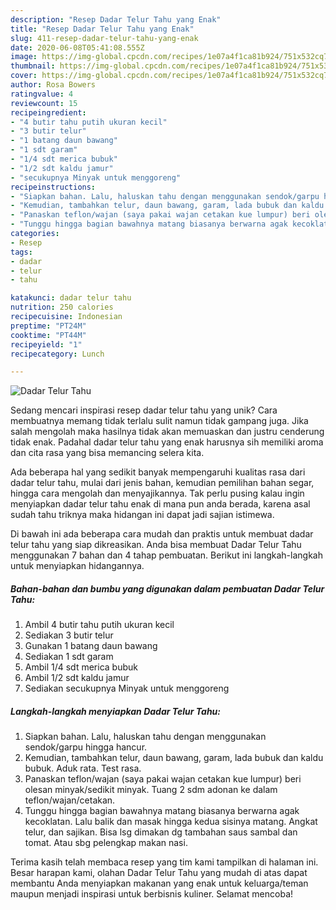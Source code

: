 ```yaml
---
description: "Resep Dadar Telur Tahu yang Enak"
title: "Resep Dadar Telur Tahu yang Enak"
slug: 411-resep-dadar-telur-tahu-yang-enak
date: 2020-06-08T05:41:08.555Z
image: https://img-global.cpcdn.com/recipes/1e07a4f1ca81b924/751x532cq70/dadar-telur-tahu-foto-resep-utama.jpg
thumbnail: https://img-global.cpcdn.com/recipes/1e07a4f1ca81b924/751x532cq70/dadar-telur-tahu-foto-resep-utama.jpg
cover: https://img-global.cpcdn.com/recipes/1e07a4f1ca81b924/751x532cq70/dadar-telur-tahu-foto-resep-utama.jpg
author: Rosa Bowers
ratingvalue: 4
reviewcount: 15
recipeingredient:
- "4 butir tahu putih ukuran kecil"
- "3 butir telur"
- "1 batang daun bawang"
- "1 sdt garam"
- "1/4 sdt merica bubuk"
- "1/2 sdt kaldu jamur"
- "secukupnya Minyak untuk menggoreng"
recipeinstructions:
- "Siapkan bahan. Lalu, haluskan tahu dengan menggunakan sendok/garpu hingga hancur."
- "Kemudian, tambahkan telur, daun bawang, garam, lada bubuk dan kaldu bubuk. Aduk rata. Test rasa."
- "Panaskan teflon/wajan (saya pakai wajan cetakan kue lumpur) beri olesan minyak/sedikit minyak. Tuang 2 sdm adonan ke dalam teflon/wajan/cetakan."
- "Tunggu hingga bagian bawahnya matang biasanya berwarna agak kecoklatan. Lalu balik dan masak hingga kedua sisinya matang. Angkat telur, dan sajikan. Bisa lsg dimakan dg tambahan saus sambal dan tomat. Atau sbg pelengkap makan nasi."
categories:
- Resep
tags:
- dadar
- telur
- tahu

katakunci: dadar telur tahu 
nutrition: 250 calories
recipecuisine: Indonesian
preptime: "PT24M"
cooktime: "PT44M"
recipeyield: "1"
recipecategory: Lunch

---
```



![Dadar Telur Tahu](https://img-global.cpcdn.com/recipes/1e07a4f1ca81b924/751x532cq70/dadar-telur-tahu-foto-resep-utama.jpg)

Sedang mencari inspirasi resep dadar telur tahu yang unik? Cara membuatnya memang tidak terlalu sulit namun tidak gampang juga. Jika salah mengolah maka hasilnya tidak akan memuaskan dan justru cenderung tidak enak. Padahal dadar telur tahu yang enak harusnya sih memiliki aroma dan cita rasa yang bisa memancing selera kita.

Ada beberapa hal yang sedikit banyak mempengaruhi kualitas rasa dari dadar telur tahu, mulai dari jenis bahan, kemudian pemilihan bahan segar, hingga cara mengolah dan menyajikannya. Tak perlu pusing kalau ingin menyiapkan dadar telur tahu enak di mana pun anda berada, karena asal sudah tahu triknya maka hidangan ini dapat jadi sajian istimewa.




Di bawah ini ada beberapa cara mudah dan praktis untuk membuat dadar telur tahu yang siap dikreasikan. Anda bisa membuat Dadar Telur Tahu menggunakan 7 bahan dan 4 tahap pembuatan. Berikut ini langkah-langkah untuk menyiapkan hidangannya.

<!--inarticleads1-->

##### Bahan-bahan dan bumbu yang digunakan dalam pembuatan Dadar Telur Tahu:

1. Ambil 4 butir tahu putih ukuran kecil
1. Sediakan 3 butir telur
1. Gunakan 1 batang daun bawang
1. Sediakan 1 sdt garam
1. Ambil 1/4 sdt merica bubuk
1. Ambil 1/2 sdt kaldu jamur
1. Sediakan secukupnya Minyak untuk menggoreng




<!--inarticleads2-->

##### Langkah-langkah menyiapkan Dadar Telur Tahu:

1. Siapkan bahan. Lalu, haluskan tahu dengan menggunakan sendok/garpu hingga hancur.
1. Kemudian, tambahkan telur, daun bawang, garam, lada bubuk dan kaldu bubuk. Aduk rata. Test rasa.
1. Panaskan teflon/wajan (saya pakai wajan cetakan kue lumpur) beri olesan minyak/sedikit minyak. Tuang 2 sdm adonan ke dalam teflon/wajan/cetakan.
1. Tunggu hingga bagian bawahnya matang biasanya berwarna agak kecoklatan. Lalu balik dan masak hingga kedua sisinya matang. Angkat telur, dan sajikan. Bisa lsg dimakan dg tambahan saus sambal dan tomat. Atau sbg pelengkap makan nasi.




Terima kasih telah membaca resep yang tim kami tampilkan di halaman ini. Besar harapan kami, olahan Dadar Telur Tahu yang mudah di atas dapat membantu Anda menyiapkan makanan yang enak untuk keluarga/teman maupun menjadi inspirasi untuk berbisnis kuliner. Selamat mencoba!
